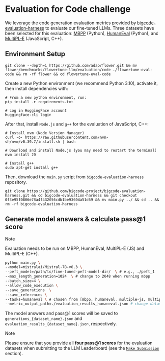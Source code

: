 # Evaluation for Code challenge

We leverage the code generation evaluation metrics provided by [bigcode-evaluation-harness](https://github.com/bigcode-project/bigcode-evaluation-harness/tree/main) to evaluate our fine-tuned LLMs.
Three datasets have been selected for this evaluation: [MBPP](https://huggingface.co/datasets/google-research-datasets/mbpp) (Python), [HumanEval](https://huggingface.co/datasets/openai/openai_humaneval) (Python), and [MultiPL-E](https://github.com/nuprl/MultiPL-E) (JavaScript, C++). 


## Environment Setup

```shell
git clone --depth=1 https://github.com/adap/flower.git && mv flower/benchmarks/flowertune-llm/evaluation/code ./flowertune-eval-code && rm -rf flower && cd flowertune-eval-code
```

Create a new Python environment (we recommend Python 3.10), activate it, then install dependencies with:

```shell
# From a new python environment, run:
pip install -r requirements.txt

# Log in HuggingFace account
huggingface-cli login
```

After that, install `Node.js` and `g++` for the evaluation of JavaScript, C++:

```shell
# Install nvm (Node Version Manager)
curl -o- https://raw.githubusercontent.com/nvm-sh/nvm/v0.39.7/install.sh | bash

# Download and install Node.js (you may need to restart the terminal)
nvm install 20

# Install g++
sudo apt-get install g++
```

Then, download the `main.py` script from `bigcode-evaluation-harness` repository.

```shell
git clone https://github.com/bigcode-project/bigcode-evaluation-harness.git && cd bigcode-evaluation-harness && git checkout 0f3e95f0806e78a4f432056cdb1be93604a51d69 && mv main.py ../ && cd .. && rm -rf bigcode-evaluation-harness
```


## Generate model answers & calculate pass@1 score

> [!NOTE]
> Evaluation needs to be run on MBPP, HumanEval, MultiPL-E (JS) and MultiPL-E (C++).

```bash
python main.py \
--model=mistralai/Mistral-7B-v0.3 \
--peft_model=/path/to/fine-tuned-peft-model-dir/  \ # e.g., ./peft_1
--max_length_generation=1024  \ # change to 2048 when running mbpp
--batch_size=4 \
--allow_code_execution \
--save_generations  \
--save_references \
--tasks=humaneval \ # chosen from [mbpp, humaneval, multiple-js, multiple-cpp]
--metric_output_path=./evaluation_results_humaneval.json # change dataset name based on your choice
```

The model answers and pass@1 scores will be saved to `generations_{dataset_name}.json` and `evaluation_results_{dataset_name}.json`, respectively.

> [!NOTE]
> Please ensure that you provide all **four pass@1 scores** for the evaluation datasets when submitting to the LLM Leaderboard (see the [`Make Submission`](https://github.com/adap/flower/tree/main/benchmarks/flowertune-llm/evaluation#make-submission-on-flowertune-llm-leaderboard) section).
